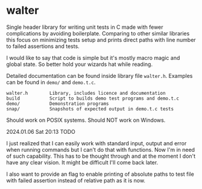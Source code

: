 walter
======

Single header library for writing unit tests in C made with fewer
complications by avoiding boilerplate.  Comparing to other similar
libraries this focus on minimizing tests setup and prints direct paths
with line number to failed assertions and tests.

I would like to say that code is simple but it's mostly macro magic
and global state.  So better hold your wizards hat while reading.

Detailed documentation can be found inside library file `walter.h`.
Examples can be found in `demo/` and `demo.t.c`.

	walter.h        Library, includes licence and documentation
	build           Script to builds demo test programs and demo.t.c
	demo/           Demonstration programs
	snap/           Snapshots of expected output in demo.t.c tests

Should work on POSIX systems.
Should NOT work on Windows.


2024.01.06 Sat 20:13	TODO

I just realized that I can easily work with standard input, output and
error when running commands but I can't do that with functions.  Now
I'm in need of such capability.  This has to be thought through and at
the moment I don't have any clear vision.  It might be difficult I'll
come back later.

I also want to provide an flag to enable printing of absolute paths to
test file with failed assertion instead of relative path as it is now.
